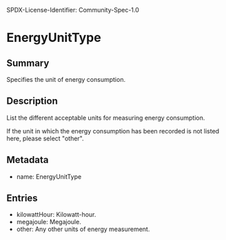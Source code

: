 SPDX-License-Identifier: Community-Spec-1.0

# EnergyUnitType

## Summary

Specifies the unit of energy consumption.

## Description

List the different acceptable units for measuring energy consumption.

If the unit in which the energy consumption has been recorded
is not listed here, please select "other".

## Metadata

- name: EnergyUnitType

## Entries

- kilowattHour: Kilowatt-hour.
- megajoule: Megajoule.
- other: Any other units of energy measurement. 
